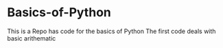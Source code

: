 # Basics-of-Python
This is a Repo has code for the basics of Python
The first code deals with basic arithematic 
